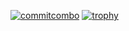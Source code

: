 [![commitcombo](http://commitcombo.com/get?user={RiGun-k}&theme={theme})](https://github.com/RiGun-k)
[![trophy](https://github-profile-trophy.vercel.app/?username=RiGun-k&theme=onedark)](https://github.com/ryo-ma/github-profile-trophy)
